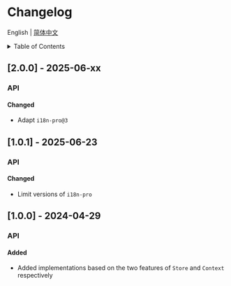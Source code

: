 
# Changelog


English | [简体中文](https://github.com/i18n-pro/svelte/blob/v2.0.0-alpha.0/docs/dist/CHANGELOG_zh-CN.md)


<details >
  <summary>Table of Contents</summary>

  &emsp;&emsp;[[2.0.0] - 2025-06-xx](#200---2025-06-xx)<br/>
  &emsp;&emsp;&emsp;&emsp;[API](#200-api)<br/>
  &emsp;&emsp;&emsp;&emsp;&emsp;&emsp;[Changed](#200-api-changed)<br/>
  &emsp;&emsp;[[1.0.1] - 2025-06-23](#101---2025-06-23)<br/>
  &emsp;&emsp;&emsp;&emsp;[API](#101-api)<br/>
  &emsp;&emsp;&emsp;&emsp;&emsp;&emsp;[Changed](#101-api-changed)<br/>
  &emsp;&emsp;[[1.0.0] - 2024-04-29](#100---2024-04-29)<br/>
  &emsp;&emsp;&emsp;&emsp;[API](#100-api)<br/>
  &emsp;&emsp;&emsp;&emsp;&emsp;&emsp;[Added](#100-api-added)<br/>

</details>

## [2.0.0] - 2025-06-xx

<h3 id="200-api">API</h3>

<h4 id="200-api-changed">Changed</h4>

* Adapt  `i18n-pro@3` 


## [1.0.1] - 2025-06-23

<h3 id="101-api">API</h3>

<h4 id="101-api-changed">Changed</h4>

* Limit versions of  `i18n-pro` 


## [1.0.0] - 2024-04-29

<h3 id="100-api">API</h3>

<h4 id="100-api-added">Added</h4>

* Added implementations based on the two features of  `Store`  and  `Context`  respectively

